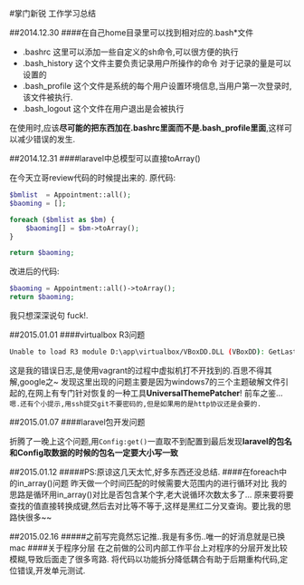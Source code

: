 ﻿#掌门新锐 工作学习总结

##2014.12.30
####在自己home目录里可以找到相对应的.bash*文件

- .bashrc 这里可以添加一些自定义的sh命令,可以很方便的执行
- .bash_history 这个文件主要负责记录用户所操作的命令 对于记录的量是可以设置的
- .bash_profile 这个文件是系统的每个用户设置环境信息,当用户第一次登录时,该文件被执行.
- .bash_logout 这个文件在用户退出是会被执行

在使用时,应该**尽可能的把东西加在.bashrc里面而不是.bash_profile里面**,这样可以减少错误的发生.

##2014.12.31
####laravel中总模型可以直接toArray()

在今天立哥review代码的时候提出来的.
原代码:
```php
$bmlist  = Appointment::all();
$baoming = [];

foreach ($bmlist as $bm) {
    $baoming[] = $bm->toArray();
}

return $baoming;
```
改进后的代码:
```php
$baoming = Appointment::all()->toArray();
return $baoming;
```
我只想深深说句 fuck!.

##2015.01.01
####virtualbox R3问题

```bash
Unable to load R3 module D:\app\virtualbox/VBoxDD.DLL (VBoxDD): GetLastError=1790 (VERR_UNRESOLVED_ERROR).
```
这是我的错误日志,是使用vagrant的过程中虚拟机打不开找到的.百思不得其解,google之~
发现这里出现的问题主要是因为windows7的三个主题破解文件引起的,在网上有专门针对恢复的一种工具**UniversalThemePatcher**! 前车之鉴...
``嗯.还有个小提示,用ssh提交git不要密码的,但是如果用的是http协议还是会要的.``

##2015.01.07
####laravel包开发问题

折腾了一晚上这个问题,用``Config:get()``一直取不到配置到最后发现**laravel的包名和Config取数据的时候的包名一定要大小写一致**

##2015.01.12
#####PS:原谅这几天太忙,好多东西还没总结.
####在foreach中的in_array()问题
昨天做一个时间匹配的时候需要大范围内的进行循环对比
我的思路是循环用in_array()对比是否包含某个字,老大说循环次数太多了...
原来要将要查找的值直接转换成键,然后去对比等不等于,这样是黑红二分叉查询。要比我的思路快很多~~

##2015.02.16
#####之前写完竟然忘记推..我是有多伤..唯一的好消息就是已换mac
####关于程序分层
在之前做的公司内部工作平台上对程序的分层开发比较模糊,导致后面走了很多弯路.
将代码以功能拆分降低耦合有助于后期重构代码,定位错误,开发单元测试.

